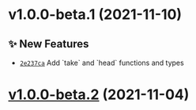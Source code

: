 # v1.0.0-beta.1 (2021-11-10)

## ✨ New Features

- [`2e237ca`](https://github.com/TomokiMiyauci/farray/commit/2e237ca) Add &#x60;take&#x60; and &#x60;head&#x60; functions and types

# [v1.0.0-beta.2](https://github.com/coinset/zaif/compare/v1.0.0-beta.1...v1.0.0-beta.2) (2021-11-04)
